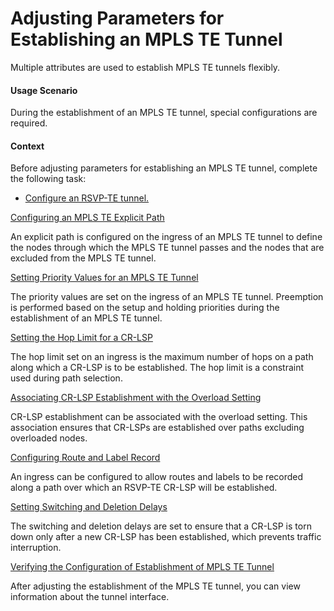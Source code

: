 Adjusting Parameters for Establishing an MPLS TE Tunnel
=======================================================

Multiple attributes are used to establish MPLS TE tunnels flexibly.

#### Usage Scenario

During the establishment of an MPLS TE tunnel, special configurations are required.


#### Context

Before adjusting parameters for establishing an MPLS TE tunnel, complete the following task:

* [Configure an RSVP-TE tunnel.](dc_vrp_te-p2p_cfg_0003.html)


[Configuring an MPLS TE Explicit Path](../../../../software/nev8r10_vrpv8r16/user/vrp/dc_vrp_te-p2p_cfg_0115.html)

An explicit path is configured on the ingress of an MPLS TE tunnel to define the nodes through which the MPLS TE tunnel passes and the nodes that are excluded from the MPLS TE tunnel.

[Setting Priority Values for an MPLS TE Tunnel](../../../../software/nev8r10_vrpv8r16/user/vrp/dc_vrp_te-p2p_cfg_0026.html)

The priority values are set on the ingress of an MPLS TE tunnel. Preemption is performed based on the setup and holding priorities during the establishment of an MPLS TE tunnel.

[Setting the Hop Limit for a CR-LSP](../../../../software/nev8r10_vrpv8r16/user/vrp/dc_vrp_te-p2p_cfg_0027.html)

The hop limit set on an ingress is the maximum number of hops on a path along which a CR-LSP is to be established. The hop limit is a constraint used during path selection.

[Associating CR-LSP Establishment with the Overload Setting](../../../../software/nev8r10_vrpv8r16/user/vrp/dc_vrp_te-p2p_cfg_0184.html)

CR-LSP establishment can be associated with the overload setting. This association ensures that CR-LSPs are established over paths excluding overloaded nodes.

[Configuring Route and Label Record](../../../../software/nev8r10_vrpv8r16/user/vrp/dc_vrp_te-p2p_cfg_0028.html)

An ingress can be configured to allow routes and labels to be recorded along a path over which an RSVP-TE CR-LSP will be established.

[Setting Switching and Deletion Delays](../../../../software/nev8r10_vrpv8r16/user/vrp/dc_vrp_te-p2p_cfg_0031.html)

The switching and deletion delays are set to ensure that a CR-LSP is torn down only after a new CR-LSP has been established, which prevents traffic interruption.

[Verifying the Configuration of Establishment of MPLS TE Tunnel](../../../../software/nev8r10_vrpv8r16/user/vrp/dc_vrp_te-p2p_cfg_0032.html)

After adjusting the establishment of the MPLS TE tunnel, you can view information about the tunnel interface.